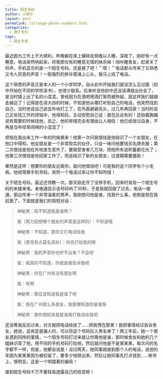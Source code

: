 ```yaml
---
title: 陌生号码
author: 小嫦子
layout: post
permalink: /strange-phone-numbers.html
categories:
  - 嫦子专栏
tags:
  - 陌生手机
---
```

最近因为工作上不大顺利，昨晚躺在床上辗转反侧难以入睡，深夜了，刚好有一点睡意，电话突然响起来，将我那仅有的睡意无情的抹杀掉！怕吵醒舍友，赶紧关了铃声，手机显示的是一个陌生号码，还是接了吧！＂喂！＂电话那头传来了又熟悉又令人厌恶的声音！一股强烈的排斥感涌上心头，我马上挂了电话。  


  
这个熟悉的声音正是本人的一个小学同学，自从初中开始我们就没怎么见过面（初中开始在不同的学校读书），也很少联系。后来听说他初中还没读满就出社会了，是当时镇上出了名的小混混，曾经因为在酒吧喝酒打架而被拘留。就这样我们就越走越远了！记得是在读大四的时候，不知道他从哪打听到自己的电话，他突然找到自己，当时他说自己逃去外地打工了，在外面避避风头，过几年再回家！当时的自己正处找工作的烦恼中，他得知后，主动安慰自己说：面包总会有的！还拍着胸脯说有需要的时候找他，总之，他的举措完全有理由让人相信：他已经改过自身，不再是当年经常闯祸的小混混了！

烦恼在我出来工作一年的时候袭来！他第一次问我借钱是他结识了一个女朋友，在他口中得知，他女朋友是一个非常现实的女仔，只会一味问他要钱买名牌衣服；第二次借钱是他在外地发生意外了，要赔受害者几万块，把他所有说积蓄都花光了；他第三次借钱是他回家工作了，而且结识了新的女朋友，过渡期需要援助！

果然是这样：想要你的朋友远离你，就问他借钱吧！可是我的这个同学有个小毛病，他经常换手机号码，突然一个电话过来让你不知所措！

关于陌生号码，最近还领教一次。那天刚走开了没带手机，回来时发现一个陌生号码的未接来电，来电通显示该号码响了30秒，于是我就回拨了过去，电话一接通，那边传来一个非常温柔的男声，我刚想问他是谁，找我什么事，他倒是抢在我前面了，下面就是我们的简短对话：

> 神秘男：知不知道我是谁啊？
> 
> 我（努力回想哪个朋友的声音是这样的）：不知道哦
> 
> 神秘男：不知道，那你又打电话给我
> 
> 我（感觉有点莫名其妙）：你先打给我的呀
> 
> 神秘男：我的声音你也听不出来？不会吧
> 
> 我：我真的不知道，你就直接告诉我吧
> 
> 神秘男：你在广州有没有朋友啊
> 
> 我：有啊
> 
> 神秘男：那应该知道我是谁了吧
> 
> 我：我在广州那么多朋友，我那哪知道你是谁呀
> 
> 神秘男：那你想起来我是谁再打电话给我吧

还没等我反应过来，对方就把电话给挂了……把我愣在那里！我把事情经过告诉舍友，她说，这肯定是骗人的，可以将这个号码拉入黑名单了！两三年前，她一个朋友遇到同样的事情，一个陌生号码打过来就让你猜他是谁，那时候舍友和她的几个姐妹识穿了他，用不同的手机号码打给他，然后就问他是不是某某某，每次问的名字都不一样，但是，他都会说是！没过两天，她同事就接到那个人的电话，说他的车因为某某某因为被扣留了，要多少钱赎出来，然后让她同事先打点钱到……帐号上，很明显，这是一个明摆着的骗局！

接到陌生号码千万不要轻易透露自己的信息呀！